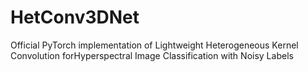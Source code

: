 # HetConv3DNet
Official PyTorch implementation of Lightweight Heterogeneous Kernel Convolution forHyperspectral Image Classification with Noisy Labels
